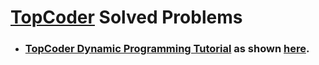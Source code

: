# [TopCoder](https://www.topcoder.com/) Solved Problems

* ### [TopCoder Dynamic Programming Tutorial](./DP) as shown [here](https://www.topcoder.com/community/competitive-programming/tutorials/dynamic-programming-from-novice-to-advanced/).